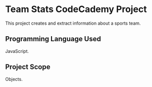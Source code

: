 # Team Stats CodeCademy Project
This project creates and extract information about a sports team.

## Programming Language Used
JavaScript.

## Project Scope
Objects.